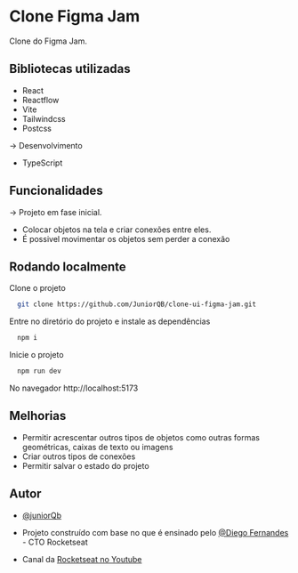 
# Clone Figma Jam

Clone do Figma Jam. 


## Bibliotecas utilizadas

- React
- Reactflow
- Vite
- Tailwindcss
- Postcss

-> Desenvolvimento 
 - TypeScript 


## Funcionalidades

-> Projeto em fase inicial. 
-  Colocar objetos na tela e criar conexões entre eles.
- É possivel movimentar os objetos sem perder a conexão


## Rodando localmente

Clone o projeto

```bash
  git clone https://github.com/JuniorQB/clone-ui-figma-jam.git
```

Entre no diretório do projeto e instale as dependências

```bash
  npm i 
```

Inicie o projeto

```bash
  npm run dev
```

No navegador 
http://localhost:5173

## Melhorias

- Permitir acrescentar outros tipos de objetos como outras formas geométricas, caixas de texto ou imagens
- Criar outros tipos de conexões
- Permitir salvar o estado do projeto
## Autor

- [@juniorQb](https://github.com/JuniorQB)

- Projeto construído com base no que é ensinado pelo [@Diego Fernandes](https://github.com/diego3g/diego3g) - CTO Rocketseat
- Canal da [Rocketseat no Youtube](https://www.youtube.com/@rocketseat)


